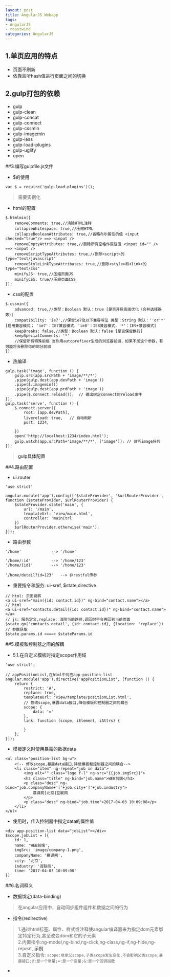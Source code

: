 ```yaml
---
layout: post
title: AngularJS Webapp
tags:
- AngularJS
- roastwind
categories: AngularJS
---
```

<style>
a{text-decoration: none;}
a:link{text-decoration: none;}
a:visited{text-decoration: none;}
a:hover{text-decoration: none;}
a:active{text-decoration: none;}
.highlight{ background: #fff !important;};
</style>

## 1.单页应用的特点
- 页面不刷新
- 依靠监听hash值进行页面之间的切换

## 2.gulp打包的依赖
- gulp
- gulp-clean
- gulp-concat
- gulp-connect
- gulp-cssmin
- gulp-imagemin
- gulp-less
- gulp-load-plugins
- gulp-uglify
- open

##3.编写gulpfile.js文件
- $的使用

````
var $ = require('gulp-load-plugins')();
````

> 需要实例化

- html的配置

````
$.htmlmin({
    removeComments: true,//清除HTML注释
    collapseWhitespace: true,//压缩HTML
    collapseBooleanAttributes: true,//省略布尔属性的值 <input checked="true"/> ==> <input />
    removeEmptyAttributes: true,//删除所有空格作属性值 <input id="" /> ==> <input />
    removeScriptTypeAttributes: true,//删除<script>的type="text/javascript"
    removeStyleLinkTypeAttributes: true,//删除<style>和<link>的type="text/css"
    minifyJS: true,//压缩页面JS
    minifyCSS: true//压缩页面CSS
});
````

- css的配置

````
$.cssmin({
	advanced: true,//类型：Boolean 默认：true [是否开启高级优化（合并选择器等）]
    compatibility: 'ie7',//保留ie7及以下兼容写法 类型：String 默认：''or'*' [启用兼容模式； 'ie7'：IE7兼容模式，'ie8'：IE8兼容模式，'*'：IE9+兼容模式]
    keepBreaks: false,//类型：Boolean 默认：false [是否保留换行]
    keepSpecialComments: '*'
    //保留所有特殊前缀 当你用autoprefixer生成的浏览器前缀，如果不加这个参数，有可能将会删除你的部分前缀
})
````

- 热编译

````
gulp.task('image', function () {
	gulp.src(app.srcPath + 'image/**/*')
	.pipe(gulp.dest(app.devPath + 'image'))
	.pipe($.imagemin())
	.pipe(gulp.dest(app.prdPath + 'image'))
	.pipe($.connect.reload());	// 输出绑定connect的reload事件
});
gulp.task('serve', function () {
	$.connect.server({
		root: [app.devPath],
		livereload: true, 	// 自动刷新
		port: 1234,

	})
	open('http://localhost:1234/index.html');
	gulp.watch(app.srcPath+'image/**/*', ['image']); // 监听image任务
});
````

> [gulp具体配置](https://github.com/muzi131313/angularjs_employee/blob/master/gulpfile.js)

##4.路由配置

- [ui.router](http://runjs.cn/code/74vszpdz)<br/>

````
'use strict'

angular.module('app').config(['$stateProvider', '$urlRouterProvider', function ($stateProvider, $urlRouterProvider) {
	$stateProvider.state('main', {
		url: '/main',
		templateUrl: 'view/main.html',
		controller: 'mainCtrl'
	})
	$urlRouterProvider.otherwise('main');
}]);
````

- [路由参数](http://runjs.cn/code/zey9cp7w)<br/>

````
'/home'				--> '/home'

'/home/:id'			--> '/home/123'
'/home/{id}'		--> '/home/123'

'/home/detail?id=123'	--> 非restful传参
````

- 重要指令和服务: [ui-sref](https://ui-router.github.io/ng1/docs/latest/modules/directives.html#uisref), [$state](https://ui-router.github.io/ng1/docs/latest/modules/directives.html#uistate),[directive](https://ui-router.github.io/ng1/docs/latest/modules/directives.html#uisref)

```
// html: 页面跳转
<a ui-sref="main({id: contact.id})" ng-bind="contact.name"></a>
// html
<a ui-sref="contacts.detail({id: contact.id})" ng-bind="contact.name"></a>
// js: 服务定义,replace: 消除当前路径,调回时不会再回到当前页面
$state.go('contacts.detail', {id: contact.id}, {location: 'replace'})
// 参数获取
$state.params.id <===> $stateParams.id
```

##5.模板和控制器之间的解耦
- 5.1.在自定义模板时指定scope作用域

````
'use strict';

// appPositionList,在html中对应app-position-list
angular.module('app').directive('appPositionList', [function () {
	return {
		restrict: 'A',
		replace: true,
		templateUrl: 'view/template/positionList.html',
		// 修改scope,暴露data接口,降低模板和控制器之间的耦合
		scope: {
			data: '='
		},
		link: function (scope, iElement, iAttrs) {
			
		}
	};
}]);
````

- 模板定义时使用暴露的数据data

````
<ul class="position-list bg-w">
	<!-- 修改scope,暴露data接口,降低模板和控制器之间的耦合-->
	<li class="item" ng-repeat="job in data">
		<img alt="" class="logo f-l" ng-src="{{job.imgSrc}}">
		<h3 class="title" ng-bind="job.name">WEB前端</h3>
		<p class="desc" ng-bind="job.companyName+'['+job.city+']'+job.industry">
			慕课网[北京]互联网
		</p>
		<p class="desc" ng-bind="job.time">2017-04-03 10:09:08</p>
	</li>
</ul>
````

- 使用时，传入控制器中指定data的属性值

````
<div app-position-list data="jobList"></div>
$scope.jobList = [{
	id: 1,
	name: 'WEB前端',
	imgSrc: 'image/company-1.png',
	companyName: '慕课网',
	city: '北京',
	industry: '互联网',
	time: '2017-04-03 10:09:08'
}]
````

##6.名词释义
- 数据绑定(data-binding)

> 在angular应用中，自动同步组件组件和数据之间的行为

- 指令(redirective)

> 1.通过html标签、属性、样式或注释使angular编译器来为指定dom元素绑定特定行为,甚至改变dom和它的子元素<br/>
> 2.内置指令:ng-model,ng-bind,ng-click,ng-class,ng-if,ng-hide,ng-repeat, [示例](http://runjs.cn/code/st3wtuie)<br/>
> 3.自定义指令:
`scope:继承父scope,子类scope发生变化,不会影响父类scope;暴露接口;@:是一个常量;=:是一个变量;&:是一个回调函数`

- 



